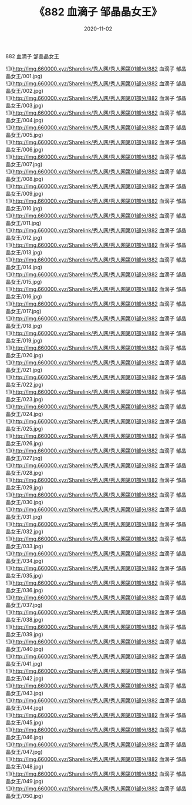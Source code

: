 ﻿---
layout: post
title:  《882 血滴子 邹晶晶女王》
date:   2020-11-02
img: http://img.660000.xyz/Sharelink/秀人网/秀人网第01部分/882 血滴子 邹晶晶女王/000.jpg
categories: [美女, 清纯, 唯美]
---

882 血滴子 邹晶晶女王

  ![](http://img.660000.xyz/Sharelink/秀人网/秀人网第01部分/882 血滴子 邹晶晶女王/001.jpg) <br> ![](http://img.660000.xyz/Sharelink/秀人网/秀人网第01部分/882 血滴子 邹晶晶女王/002.jpg) <br> ![](http://img.660000.xyz/Sharelink/秀人网/秀人网第01部分/882 血滴子 邹晶晶女王/003.jpg) <br> ![](http://img.660000.xyz/Sharelink/秀人网/秀人网第01部分/882 血滴子 邹晶晶女王/004.jpg) <br> ![](http://img.660000.xyz/Sharelink/秀人网/秀人网第01部分/882 血滴子 邹晶晶女王/005.jpg) <br> ![](http://img.660000.xyz/Sharelink/秀人网/秀人网第01部分/882 血滴子 邹晶晶女王/006.jpg) <br> ![](http://img.660000.xyz/Sharelink/秀人网/秀人网第01部分/882 血滴子 邹晶晶女王/007.jpg) <br> ![](http://img.660000.xyz/Sharelink/秀人网/秀人网第01部分/882 血滴子 邹晶晶女王/008.jpg) <br> ![](http://img.660000.xyz/Sharelink/秀人网/秀人网第01部分/882 血滴子 邹晶晶女王/009.jpg) <br> ![](http://img.660000.xyz/Sharelink/秀人网/秀人网第01部分/882 血滴子 邹晶晶女王/010.jpg) <br> ![](http://img.660000.xyz/Sharelink/秀人网/秀人网第01部分/882 血滴子 邹晶晶女王/011.jpg) <br> ![](http://img.660000.xyz/Sharelink/秀人网/秀人网第01部分/882 血滴子 邹晶晶女王/012.jpg) <br> ![](http://img.660000.xyz/Sharelink/秀人网/秀人网第01部分/882 血滴子 邹晶晶女王/013.jpg) <br> ![](http://img.660000.xyz/Sharelink/秀人网/秀人网第01部分/882 血滴子 邹晶晶女王/014.jpg) <br> ![](http://img.660000.xyz/Sharelink/秀人网/秀人网第01部分/882 血滴子 邹晶晶女王/015.jpg) <br> ![](http://img.660000.xyz/Sharelink/秀人网/秀人网第01部分/882 血滴子 邹晶晶女王/016.jpg) <br> ![](http://img.660000.xyz/Sharelink/秀人网/秀人网第01部分/882 血滴子 邹晶晶女王/017.jpg) <br> ![](http://img.660000.xyz/Sharelink/秀人网/秀人网第01部分/882 血滴子 邹晶晶女王/018.jpg) <br> ![](http://img.660000.xyz/Sharelink/秀人网/秀人网第01部分/882 血滴子 邹晶晶女王/019.jpg) <br> ![](http://img.660000.xyz/Sharelink/秀人网/秀人网第01部分/882 血滴子 邹晶晶女王/020.jpg) <br> ![](http://img.660000.xyz/Sharelink/秀人网/秀人网第01部分/882 血滴子 邹晶晶女王/021.jpg) <br> ![](http://img.660000.xyz/Sharelink/秀人网/秀人网第01部分/882 血滴子 邹晶晶女王/022.jpg) <br> ![](http://img.660000.xyz/Sharelink/秀人网/秀人网第01部分/882 血滴子 邹晶晶女王/023.jpg) <br> ![](http://img.660000.xyz/Sharelink/秀人网/秀人网第01部分/882 血滴子 邹晶晶女王/024.jpg) <br> ![](http://img.660000.xyz/Sharelink/秀人网/秀人网第01部分/882 血滴子 邹晶晶女王/025.jpg) <br> ![](http://img.660000.xyz/Sharelink/秀人网/秀人网第01部分/882 血滴子 邹晶晶女王/026.jpg) <br> ![](http://img.660000.xyz/Sharelink/秀人网/秀人网第01部分/882 血滴子 邹晶晶女王/027.jpg) <br> ![](http://img.660000.xyz/Sharelink/秀人网/秀人网第01部分/882 血滴子 邹晶晶女王/028.jpg) <br> ![](http://img.660000.xyz/Sharelink/秀人网/秀人网第01部分/882 血滴子 邹晶晶女王/029.jpg) <br> ![](http://img.660000.xyz/Sharelink/秀人网/秀人网第01部分/882 血滴子 邹晶晶女王/030.jpg) <br> ![](http://img.660000.xyz/Sharelink/秀人网/秀人网第01部分/882 血滴子 邹晶晶女王/031.jpg) <br> ![](http://img.660000.xyz/Sharelink/秀人网/秀人网第01部分/882 血滴子 邹晶晶女王/032.jpg) <br> ![](http://img.660000.xyz/Sharelink/秀人网/秀人网第01部分/882 血滴子 邹晶晶女王/033.jpg) <br> ![](http://img.660000.xyz/Sharelink/秀人网/秀人网第01部分/882 血滴子 邹晶晶女王/034.jpg) <br> ![](http://img.660000.xyz/Sharelink/秀人网/秀人网第01部分/882 血滴子 邹晶晶女王/035.jpg) <br> ![](http://img.660000.xyz/Sharelink/秀人网/秀人网第01部分/882 血滴子 邹晶晶女王/036.jpg) <br> ![](http://img.660000.xyz/Sharelink/秀人网/秀人网第01部分/882 血滴子 邹晶晶女王/037.jpg) <br> ![](http://img.660000.xyz/Sharelink/秀人网/秀人网第01部分/882 血滴子 邹晶晶女王/038.jpg) <br> ![](http://img.660000.xyz/Sharelink/秀人网/秀人网第01部分/882 血滴子 邹晶晶女王/039.jpg) <br> ![](http://img.660000.xyz/Sharelink/秀人网/秀人网第01部分/882 血滴子 邹晶晶女王/040.jpg) <br> ![](http://img.660000.xyz/Sharelink/秀人网/秀人网第01部分/882 血滴子 邹晶晶女王/041.jpg) <br> ![](http://img.660000.xyz/Sharelink/秀人网/秀人网第01部分/882 血滴子 邹晶晶女王/042.jpg) <br> ![](http://img.660000.xyz/Sharelink/秀人网/秀人网第01部分/882 血滴子 邹晶晶女王/043.jpg) <br> ![](http://img.660000.xyz/Sharelink/秀人网/秀人网第01部分/882 血滴子 邹晶晶女王/044.jpg) <br> ![](http://img.660000.xyz/Sharelink/秀人网/秀人网第01部分/882 血滴子 邹晶晶女王/045.jpg) <br> ![](http://img.660000.xyz/Sharelink/秀人网/秀人网第01部分/882 血滴子 邹晶晶女王/046.jpg) <br> ![](http://img.660000.xyz/Sharelink/秀人网/秀人网第01部分/882 血滴子 邹晶晶女王/047.jpg) <br> ![](http://img.660000.xyz/Sharelink/秀人网/秀人网第01部分/882 血滴子 邹晶晶女王/048.jpg) <br> ![](http://img.660000.xyz/Sharelink/秀人网/秀人网第01部分/882 血滴子 邹晶晶女王/049.jpg) <br> ![](http://img.660000.xyz/Sharelink/秀人网/秀人网第01部分/882 血滴子 邹晶晶女王/050.jpg) <br>